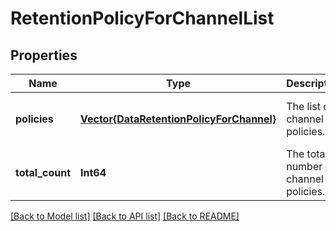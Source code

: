# RetentionPolicyForChannelList


## Properties
Name | Type | Description | Notes
------------ | ------------- | ------------- | -------------
**policies** | [**Vector{DataRetentionPolicyForChannel}**](DataRetentionPolicyForChannel.md) | The list of channel policies. | [optional] [default to nothing]
**total_count** | **Int64** | The total number of channel policies. | [optional] [default to nothing]


[[Back to Model list]](../README.md#models) [[Back to API list]](../README.md#api-endpoints) [[Back to README]](../README.md)


